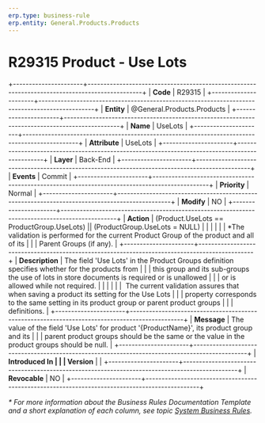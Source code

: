 ```yaml
---
erp.type: business-rule
erp.entity: General.Products.Products
---
```


# R29315 Product - Use Lots
+----------------------+-----------------------------------------------------------------------------------------------+
| **Code**             | R29315                                                                                        |
+----------------------+-----------------------------------------------------------------------------------------------+
| **Entity**           | @General.Products.Products                                                                    |
+----------------------+-----------------------------------------------------------------------------------------------+
| **Name**             | UseLots                                                                                       |
+----------------------+-----------------------------------------------------------------------------------------------+
| **Attribute**        | UseLots                                                                                       |
+----------------------+-----------------------------------------------------------------------------------------------+
| **Layer**            | Back-End                                                                                      |
+----------------------+-----------------------------------------------------------------------------------------------+
| **Events**           | Commit                                                                                        |
+----------------------+-----------------------------------------------------------------------------------------------+
| **Priority**         | Normal                                                                                        |
+----------------------+-----------------------------------------------------------------------------------------------+
| **Modify**           | NO                                                                                            |
+----------------------+-----------------------------------------------------------------------------------------------+
| **Action**           | (Product.UseLots == ProductGroup.UseLots) \|\| (ProductGroup.UseLots = NULL)                  |
|                      |                                                                                               |
|                      | \*The validation is performed for the current Product Group of the product and all of its     |
|                      | Parent Groups (if any).                                                                       |
+----------------------+-----------------------------------------------------------------------------------------------+
| **Description**      | The field 'Use Lots' in the Product Groups definition specifies whether for the products from |
|                      | this group and its sub-groups the use of lots in store documents is required or is unallowed  |
|                      | or is allowed while not required.                                                             |
|                      |                                                                                               |
|                      |  The current validation assures that when saving a product its setting for the Use Lots       |
|                      | property corresponds to the same setting in its product group or parent product groups        |
|                      | definitions.                                                                                  |
+----------------------+-----------------------------------------------------------------------------------------------+
| **Message**          | The value of the field \'Use Lots\' for product \'{ProductName}\', its product group and its  |
|                      | parent product groups should be the same or the value in the product groups should be null.   |
+----------------------+-----------------------------------------------------------------------------------------------+
| **Introduced In      |                                                                                               |
| Version**            |                                                                                               |
+----------------------+-----------------------------------------------------------------------------------------------+
| **Revocable**        | NO                                                                                            |
+----------------------+-----------------------------------------------------------------------------------------------+

*\* For more information about the Business Rules Documentation Template and a short explanation of each column, see
topic [System Business Rules](../templates/template-description-system-business-rules.md).*
